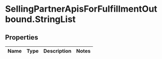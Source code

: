 # SellingPartnerApisForFulfillmentOutbound.StringList

## Properties
Name | Type | Description | Notes
------------ | ------------- | ------------- | -------------


